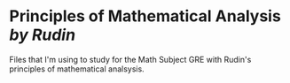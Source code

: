 # Principles of Mathematical Analysis *by Rudin*

Files that I'm using to study for the Math Subject GRE with Rudin's principles of mathematical analsysis.
